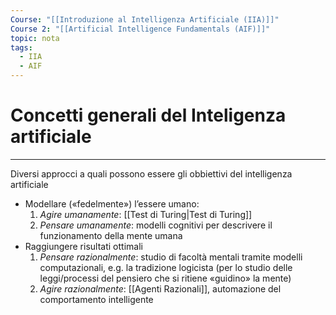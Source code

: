 ```yaml
---
Course: "[[Introduzione al Intelligenza Artificiale (IIA)]]"
Course 2: "[[Artificial Intelligence Fundamentals (AIF)]]"
topic: nota
tags:
  - IIA
  - AIF
---
```


# Concetti generali del Inteligenza artificiale
---
Diversi approcci a quali possono essere gli obbiettivi del intelligenza artificiale 

- Modellare («fedelmente») l’essere umano:
	1.  _Agire umanamente_: [[Test di Turing|Test di Turing]] 
	2.   _Pensare umanamente_: modelli cognitivi per descrivere il funzionamento della mente umana 
- Raggiungere risultati ottimali 
	1. _Pensare razionalmente_: studio di facoltà mentali tramite modelli computazionali, e.g. la tradizione logicista (per lo studio delle leggi/processi del pensiero che si ritiene «guidino» la mente)
	2.  _Agire razionalmente_: [[Agenti Razionali]], automazione del comportamento intelligente 